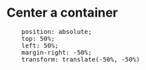<h1>Center a container</h1>
<pre>
    position: absolute;
    top: 50%;
    left: 50%;
    margin-right: -50%;
    transform: translate(-50%, -50%)
</pre>
